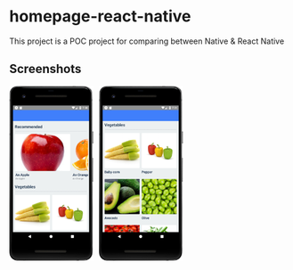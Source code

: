 # homepage-react-native
This project is a POC project for comparing between Native &amp; React Native

## Screenshots
<div style="display:flex;" >
<img src="screenshot1.png" width="30%" >
<img style="margin-left:10px;" src="screenshot2.png" width="30%" >
</div>

